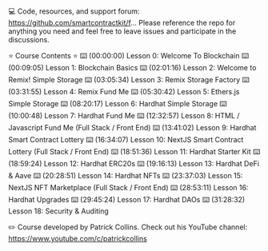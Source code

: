 💻 Code, resources, and support forum: https://github.com/smartcontractkit/f...
Please reference the repo for anything you need and feel free to leave issues and participate in the discussions.

⭐️ Course Contents ⭐
⌨️ (00:00:00) Lesson 0: Welcome To Blockchain
⌨️ (00:09:05) Lesson 1: Blockchain Basics
⌨️ (02:01:16) Lesson 2: Welcome to Remix! Simple Storage
⌨️ (03:05:34) Lesson 3: Remix Storage Factory
⌨️ (03:31:55) Lesson 4: Remix Fund Me
⌨️ (05:30:42) Lesson 5: Ethers.js Simple Storage
⌨️ (08:20:17) Lesson 6: Hardhat Simple Storage
⌨️ (10:00:48) Lesson 7: Hardhat Fund Me
⌨️ (12:32:57) Lesson 8: HTML / Javascript Fund Me (Full Stack / Front End)
⌨️ (13:41:02) Lesson 9: Hardhat Smart Contract Lottery
⌨️ (16:34:07) Lesson 10: NextJS Smart Contract Lottery (Full Stack / Front End)
⌨️ (18:51:36) Lesson 11: Hardhat Starter Kit
⌨️ (18:59:24) Lesson 12: Hardhat ERC20s
⌨️ (19:16:13) Lesson 13: Hardhat DeFi & Aave
⌨️ (20:28:51) Lesson 14: Hardhat NFTs 
⌨️ (23:37:03) Lesson 15: NextJS NFT Marketplace (Full Stack / Front End)
⌨️ (28:53:11) Lesson 16: Hardhat Upgrades
⌨️ (29:45:24) Lesson 17: Hardhat DAOs
⌨️ (31:28:32) Lesson 18: Security & Auditing 

✏️ Course developed by Patrick Collins. Check out his YouTube channel: https://www.youtube.com/c/patrickcollins
